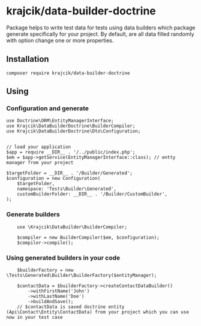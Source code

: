 # krajcik/data-builder-doctrine

Package helps to write test data for tests using data builders which package generate specifically for your project.
By default, are all data filled randomly with option change one or more properties.

## Installation

```
composer require krajcik/data-builder-doctrine
```

## Using

### Configuration and generate

```
use Doctrine\ORM\EntityManagerInterface;
use Krajcik\DataBuilderDoctrine\BuilderCompiler;
use Krajcik\DataBuilderDoctrine\Dto\Configuration;


// load your application
$app = require __DIR__ . '/../public/index.php';
$em = $app->getService(EntityManagerInterface::class); // entty manager from your project

$targetFolder = __DIR__ . '/Builder/Generated';
$configuration = new Configuration(
    $targetFolder,
    namespace: 'Tests\Builder\Generated',
    customBuilderFolder: __DIR__ . '/Builder/CustomBuilder',
);

```


### Generate builders
```
    use \Krajcik\DataBuilder\BuilderCompiler;

    $compiler = new BuilderCompiler($em, $configuration);
    $compiler->compile();
```

### Using generated builders in your code

```
    $builderFactory = new \Tests\Generated\Builder\BuilderFactory($entityManager);

    $contactData = $builderFactory->createContactDataBuilder()
        ->withFirstName('John')
        ->withLastName('Doe')
        ->buildAndSave();
    // $contactData is saved doctrine entity (Api\Contact\Entity\ContactData) from your project which you can use now in your test case

```
